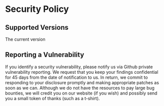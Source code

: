 # Security Policy

## Supported Versions

The current version

## Reporting a Vulnerability

If you identify a security vulnerability, please notify us 
via Github private vulnerability reporting. We request that you 
keep your findings confidential for 45 days from the date of notification to us. 
In return, we commit to responding to your disclosure promptly and making appropriate 
patches as soon as we can. Although we do not have the resources to pay large bug bounties, we will credit 
you on our website (if you wish) and possibly send you a small token of thanks (such as a t-shirt).
